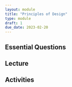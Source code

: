 ```yaml
---
layout: module
title: "Principles of Design"
type: module
draft: 1
due_date: 2023-02-20
---
```



## Essential Questions

## Lecture

## Activities